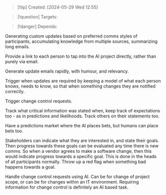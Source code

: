 
>[!tip] Created: [2024-05-29 Wed 12:55]

>[!question] Targets: 

>[!danger] Depends: 

Generating custom updates based on preferred comms styles of participants, accumulating knowledge from multiple sources, summarizing long emails.

Provide a link to each person to tap into the AI project directly, rather than purely via email.

Generate update emails rapidly, with humour, and relevancy.

Trigger when updates are required by keeping a model of what each person knows, needs to know, so that when something changes they are notified correctly.

Trigger change control requests.

Track what critical information was stated when, keep track of expectations too - as in predictions and likelihoods.  Track others on their statements too.

Have a predictions market where the AI places bets, but humans can place bets too.

Stakeholders can indicate what they are interested in, and state their goals.  Then progress towards these goals can be evaluated any time there is new comms.  So when a vendor agrees to make a software change, then this would indicate progress towards a specific goal.  This is done in the heads of all participants normally.  Throw up a red flag when something bad happens towards a goal.

Handle change control requests using AI.  Can be for change of project scope, or can be for changes within an IT environment.  Requiring information for change control is definitely an AI based task.